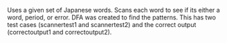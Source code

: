 Uses a given set of Japanese words. Scans each word to see if its either a word, period, or error. DFA was created to find the patterns.
This has two test cases (scannertest1 and scannertest2) and the correct output (correctoutput1 and correctoutput2).
